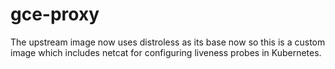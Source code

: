 # gce-proxy

The upstream image now uses distroless as its base now so this is a custom image which includes netcat for configuring liveness probes in Kubernetes.
